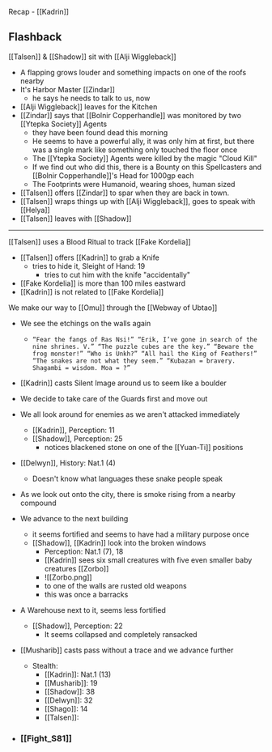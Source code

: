 Recap - [[Kadrin]]

## Flashback

[[Talsen]] & [[Shadow]] sit with [[Alji Wiggleback]]
- A flapping grows louder and something impacts on one of the roofs nearby
-  It's Harbor Master [[Zindar]]
	- he says he needs to talk to us, now
- [[Alji Wiggleback]] leaves for the Kitchen
- [[Zindar]] says that [[Bolnir Copperhandle]] was monitored by two [[Ytepka Society]] Agents
	- they have been found dead this morning
	- He seems to have a powerful ally, it was only him at first, but there was a single mark like something only touched the floor once
	- The [[Ytepka Society]] Agents were killed by the magic "Cloud Kill"
	- If we find out who did this, there is a Bounty on this Spellcasters and [[Bolnir Copperhandle]]'s Head for 1000gp each
	- The Footprints were Humanoid, wearing shoes, human sized
- [[Talsen]] offers [[Zindar]] to spar when they are back in town.
- [[Talsen]] wraps things up with [[Alji Wiggleback]], goes to speak with [[Helya]]
- [[Talsen]] leaves with [[Shadow]]
---
[[Talsen]] uses a Blood Ritual to track [[Fake Kordelia]]
- [[Talsen]] offers [[Kadrin]] to grab a Knife
	- tries to hide it, Sleight of Hand: 19
		- tries to cut him with the knife "accidentally"
- [[Fake Kordelia]] is more than 100 miles eastward
- [[Kadrin]] is not related to [[Fake Kordelia]]

We make our way to [[Omu]] through the [[Webway of Ubtao]]
- We see the etchings on the walls again
	- `“Fear the fangs of Ras Nsi!” “Erik, I’ve gone in search of the nine shrines. V.” “The puzzle cubes are the key.” “Beware the frog monster!” “Who is Unkh?” “All hail the King of Feathers!” “The snakes are not what they seem.” “Kubazan = bravery. Shagambi = wisdom. Moa = ?”`
- [[Kadrin]] casts Silent Image around us to seem like a boulder
- We decide to take care of the Guards first and move out
- We all look around for enemies as we aren't attacked immediately
	- [[Kadrin]], Perception: 11
	- [[Shadow]], Perception: 25
		- notices blackened stone on one of the [[Yuan-Ti]] positions
- [[Delwyn]], History: Nat.1 (4)
	- Doesn't know what languages these snake people speak
- As we look out onto the city, there is smoke rising from a nearby compound
- We advance to the next building
	- it seems fortified and seems to have had a military purpose once
	- [[Shadow]], [[Kadrin]] look into the broken windows
		- Perception: Nat.1 (7), 18
		- [[Kadrin]] sees six small creatures with five even smaller baby creatures [[Zorbo]]
		- ![[Zorbo.png]]
		- to one of the walls are rusted old weapons
		- this was once a barracks
- A Warehouse next to it, seems less fortified
	- [[Shadow]], Perception: 22
		- It seems collapsed and completely ransacked
- [[Musharib]] casts pass without a trace and we advance further
	- Stealth:
		- [[Kadrin]]: Nat.1 (13)
		- [[Musharib]]: 19
		- [[Shadow]]: 38
		- [[Delwyn]]: 32
		- [[Shago]]: 14
		- [[Talsen]]: 




- ### [[Fight_S81]]